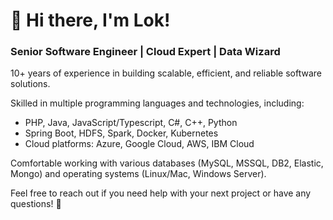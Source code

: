 # 👋 Hi there, I'm Lok!

### Senior Software Engineer | Cloud Expert | Data Wizard
10+ years of experience in building scalable, efficient, and reliable software solutions.

Skilled in multiple programming languages and technologies, including:
- PHP, Java, JavaScript/Typescript, C#, C++, Python
- Spring Boot, HDFS, Spark, Docker, Kubernetes
- Cloud platforms: Azure, Google Cloud, AWS, IBM Cloud

Comfortable working with various databases (MySQL, MSSQL, DB2, Elastic, Mongo) and operating systems (Linux/Mac, Windows Server).

Feel free to reach out if you need help with your next project or have any questions! 🤝

<!---
law108000/law108000 is a ✨ special ✨ repository because its `README.md` (this file) appears on your GitHub profile.
You can click the Preview link to take a look at your changes.
--->
